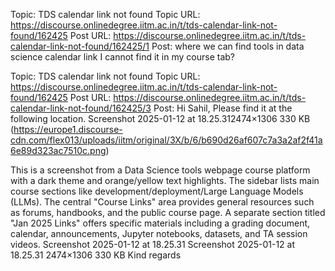 Topic: TDS calendar link not found
Topic URL: https://discourse.onlinedegree.iitm.ac.in/t/tds-calendar-link-not-found/162425
Post URL: https://discourse.onlinedegree.iitm.ac.in/t/tds-calendar-link-not-found/162425/1
Post:  where we can find tools in data science calendar link I cannot find it in my course tab? 

Topic: TDS calendar link not found
Topic URL: https://discourse.onlinedegree.iitm.ac.in/t/tds-calendar-link-not-found/162425
Post URL: https://discourse.onlinedegree.iitm.ac.in/t/tds-calendar-link-not-found/162425/3
Post:  Hi Sahil, 
 Please find it at the following location. 
 Screenshot 2025-01-12 at 18.25.312474×1306 330 KB (https://europe1.discourse-cdn.com/flex013/uploads/iitm/original/3X/b/6/b690d26af607c7a3a2af2f41a6e89d323ac7510c.png)

This is a screenshot from a Data Science tools webpage course platform with a dark theme and orange/yellow text highlights. The sidebar lists main course sections like development/deployment/Large Language Models (LLMs). The central "Course Links" area provides general resources such as forums, handbooks, and the public course page. A separate section titled "Jan 2025 Links" offers specific materials including a grading document, calendar, announcements, Jupyter notebooks, datasets, and TA session videos.
 Screenshot 2025-01-12 at 18.25.31 Screenshot 2025-01-12 at 18.25.31 2474×1306 330 KB 
 Kind regards 
